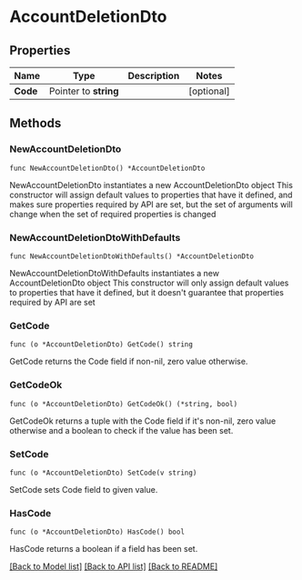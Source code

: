 # AccountDeletionDto

## Properties

Name | Type | Description | Notes
------------ | ------------- | ------------- | -------------
**Code** | Pointer to **string** |  | [optional] 

## Methods

### NewAccountDeletionDto

`func NewAccountDeletionDto() *AccountDeletionDto`

NewAccountDeletionDto instantiates a new AccountDeletionDto object
This constructor will assign default values to properties that have it defined,
and makes sure properties required by API are set, but the set of arguments
will change when the set of required properties is changed

### NewAccountDeletionDtoWithDefaults

`func NewAccountDeletionDtoWithDefaults() *AccountDeletionDto`

NewAccountDeletionDtoWithDefaults instantiates a new AccountDeletionDto object
This constructor will only assign default values to properties that have it defined,
but it doesn't guarantee that properties required by API are set

### GetCode

`func (o *AccountDeletionDto) GetCode() string`

GetCode returns the Code field if non-nil, zero value otherwise.

### GetCodeOk

`func (o *AccountDeletionDto) GetCodeOk() (*string, bool)`

GetCodeOk returns a tuple with the Code field if it's non-nil, zero value otherwise
and a boolean to check if the value has been set.

### SetCode

`func (o *AccountDeletionDto) SetCode(v string)`

SetCode sets Code field to given value.

### HasCode

`func (o *AccountDeletionDto) HasCode() bool`

HasCode returns a boolean if a field has been set.


[[Back to Model list]](../README.md#documentation-for-models) [[Back to API list]](../README.md#documentation-for-api-endpoints) [[Back to README]](../README.md)


